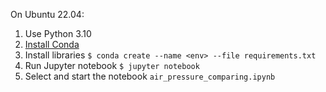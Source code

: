 On Ubuntu 22.04:
1. Use Python 3.10
2. [Install Conda](https://docs.conda.io/projects/conda/en/latest/user-guide/install/linux.html)
3. Install libraries `$ conda create --name <env> --file requirements.txt`
4. Run Jupyter notebook `$ jupyter notebook`
5. Select and start the notebook `air_pressure_comparing.ipynb`